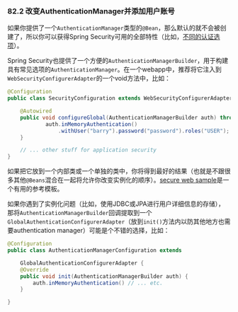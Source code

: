 ### 82.2 改变AuthenticationManager并添加用户账号

如果你提供了一个`AuthenticationManager`类型的`@Bean`，那么默认的就不会被创建了，所以你可以获得Spring Security可用的全部特性（比如，[不同的认证选项](http://docs.spring.io/spring-security/site/docs/current/reference/htmlsingle/#jc-authentication)）。

Spring Security也提供了一个方便的`AuthenticationManagerBuilder`，用于构建具有常见选项的`AuthenticationManager`。在一个webapp中，推荐将它注入到`WebSecurityConfigurerAdapter`的一个void方法中，比如：
```java
@Configuration
public class SecurityConfiguration extends WebSecurityConfigurerAdapter {

    @Autowired
    public void configureGlobal(AuthenticationManagerBuilder auth) throws Exception {
            auth.inMemoryAuthentication()
                .withUser("barry").password("password").roles("USER"); // ... etc.
    }

    // ... other stuff for application security
}
```
如果把它放到一个内部类或一个单独的类中，你将得到最好的结果（也就是不跟很多其他`@Beans`混合在一起将允许你改变实例化的顺序）。[secure web sample](http://github.com/spring-projects/spring-boot/tree/master/spring-boot-samples/spring-boot-sample-web-secure)是一个有用的参考模板。

如果你遇到了实例化问题（比如，使用JDBC或JPA进行用户详细信息的存储），那将`AuthenticationManagerBuilder`回调提取到一个`GlobalAuthenticationConfigurerAdapter`（放到`init()`方法内以防其他地方也需要authentication manager）可能是个不错的选择，比如：
```java
@Configuration
public class AuthenticationManagerConfiguration extends

    GlobalAuthenticationConfigurerAdapter {
    @Override
    public void init(AuthenticationManagerBuilder auth) {
        auth.inMemoryAuthentication() // ... etc.
    }

}
```
